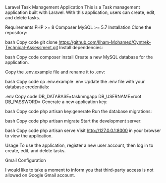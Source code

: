 Laravel Task Management Application
This is a Task management application built with Laravel. With this application, users can create, edit, and delete tasks.

Requirements
PHP >= 8
Composer
MySQL >= 5.7
Installation
Clone the repository:

bash
Copy code
git clone https://github.com/Ilham-Mohamed/Cyntrek-Technical-Assessment.git
Install dependencies:

bash
Copy code
composer install
Create a new MySQL database for the application.

Copy the .env.example file and rename it to .env:

bash
Copy code
cp .env.example .env
Update the .env file with your database credentials:

.env
Copy code
DB_DATABASE=taskmngapp
DB_USERNAME=root
DB_PASSWORD=
Generate a new application key:

bash
Copy code
php artisan key:generate
Run the database migrations:

bash
Copy code
php artisan migrate
Start the development server:

bash
Copy code
php artisan serve
Visit http://127.0.0.1:8000 in your browser to view the application.

Usage
To use the application, register a new user account, then log in to create, edit, and delete tasks.

Gmail Configuration

I would like to take a moment to inform you that third-party access is not allowed on Google Gmail account.


